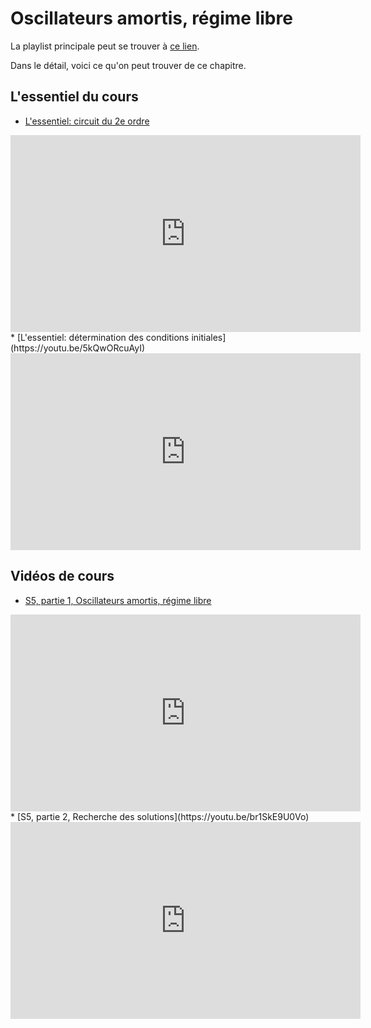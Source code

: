 # Oscillateurs amortis, régime libre

La playlist principale peut se trouver à [ce lien](https://youtube.com/playlist?list=PLEABsk5Xlyk6G4kK1KEUtUIt09DmFaK-6).

Dans le détail, voici ce qu'on peut trouver de ce chapitre.

## L'essentiel du cours

* [L'essentiel: circuit du 2e ordre](https://youtu.be/J1LAqBhiPQ4)

<div style="text-align:center">
<iframe width="560" height="315" src="https://www.youtube.com/embed/J1LAqBhiPQ4" title="YouTube video player" frameborder="0" allow="accelerometer; autoplay; clipboard-write; encrypted-media; gyroscope; picture-in-picture" allowfullscreen></iframe>
</div>
* [L'essentiel: détermination des conditions initiales](https://youtu.be/5kQwORcuAyI)

<div style="text-align:center">
<iframe width="560" height="315" src="https://www.youtube.com/embed/5kQwORcuAyI" title="YouTube video player" frameborder="0" allow="accelerometer; autoplay; clipboard-write; encrypted-media; gyroscope; picture-in-picture" allowfullscreen></iframe>
</div>

## Vidéos de cours

* [S5, partie 1, Oscillateurs amortis, régime libre](https://youtu.be/np3oLodpw2M)

<div style="text-align:center">
<iframe width="560" height="315" src="https://www.youtube.com/embed/np3oLodpw2M" title="YouTube video player" frameborder="0" allow="accelerometer; autoplay; clipboard-write; encrypted-media; gyroscope; picture-in-picture" allowfullscreen></iframe>
</div>
* [S5, partie 2, Recherche des solutions](https://youtu.be/br1SkE9U0Vo)

<div style="text-align:center">
<iframe width="560" height="315" src="https://www.youtube.com/embed/br1SkE9U0Vo" title="YouTube video player" frameborder="0" allow="accelerometer; autoplay; clipboard-write; encrypted-media; gyroscope; picture-in-picture" allowfullscreen></iframe>
</div>

